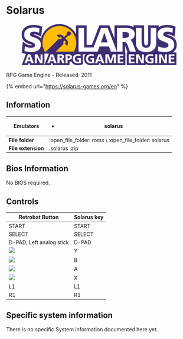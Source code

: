 # Solarus

<figure><img src="https://raw.githubusercontent.com/fabricecaruso/es-theme-carbon/52ff37c9e265587d006945a2ba695b5a962b3a3d/art/logos/solarus.svg" alt=""><figcaption></figcaption></figure>

RPG Game Engine - Released: 2011

{% embed url="https://solarus-games.org/en" %}

## Information

| **Emulators**      | <ul><li>solarus</li></ul>                                |
| ------------------ | -------------------------------------------------------- |
| **File folder**    | :open\_file\_folder: roms \ :open\_file\_folder: solarus |
| **File extension** | .solarus .zip                                            |

## Bios Information

No BIOS required.

## Controls

| Retrobat Button                                    | Solarus key |
| -------------------------------------------------- | ----------- |
| START                                              | START       |
| SELECT                                             | SELECT      |
| D-PAD, Left analog stick                           | D-PAD       |
| ![](<../../.gitbook/assets/image (2) (1) (1).png>) | Y           |
| ![](<../../.gitbook/assets/image (1) (2) (1).png>) | B           |
| ![](<../../.gitbook/assets/image (4) (1).png>)     | A           |
| ![](<../../.gitbook/assets/image (3) (1) (2).png>) | X           |
| L1                                                 | L1          |
| R1                                                 | R1          |

## Specific system information

There is no specific System information documented here yet.
